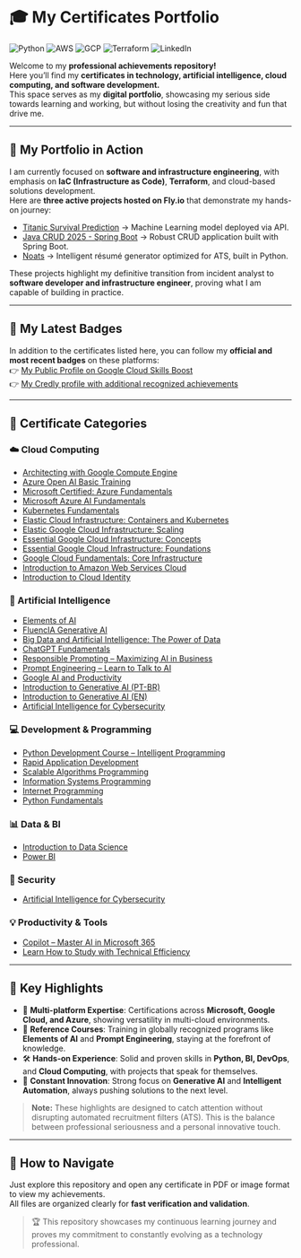 # 🎓 My Certificates Portfolio

![Python](https://img.shields.io/badge/Python-3776AB?style=for-the-badge&logo=python&logoColor=white)
![AWS](https://img.shields.io/badge/AWS-FF9900?style=for-the-badge&logo=amazonaws&logoColor=white)
![GCP](https://img.shields.io/badge/Google%20Cloud-4285F4?style=for-the-badge&logo=googlecloud&logoColor=white)
![Terraform](https://img.shields.io/badge/Terraform-844FBA?style=for-the-badge&logo=terraform&logoColor=white)
![LinkedIn](https://img.shields.io/badge/LinkedIn-0A66C2?style=for-the-badge&logo=linkedin&logoColor=white)

Welcome to my **professional achievements repository!**  
Here you’ll find my **certificates in technology, artificial intelligence, cloud computing, and software development.**  
This space serves as my **digital portfolio**, showcasing my serious side towards learning and working, but without losing the creativity and fun that drive me.

---

## 🚀 My Portfolio in Action

I am currently focused on **software and infrastructure engineering**, with emphasis on **IaC (Infrastructure as Code)**, **Terraform**, and cloud-based solutions development.  
Here are **three active projects hosted on Fly.io** that demonstrate my hands-on journey:

- [Titanic Survival Prediction](https://titanic-survival-prediction.fly.dev/) → Machine Learning model deployed via API.
- [Java CRUD 2025 - Spring Boot](https://java-crud-2025-springboot.fly.dev/) → Robust CRUD application built with Spring Boot.
- [Noats](https://noats.fly.dev/) → Intelligent résumé generator optimized for ATS, built in Python.

These projects highlight my definitive transition from incident analyst to **software developer and infrastructure engineer**, proving what I am capable of building in practice.

---

## 🏅 My Latest Badges

In addition to the certificates listed here, you can follow my **official and most recent badges** on these platforms:  
👉 [My Public Profile on Google Cloud Skills Boost](https://partner.cloudskillsboost.google/public_profiles/19443476-a9c9-43e3-9da5-47fea2a64447)  
👉 [My Credly profile with additional recognized achievements](https://www.credly.com/users/daniel-pedroso)

---

## 📂 Certificate Categories

### ☁️ Cloud Computing
- [Architecting with Google Compute Engine](Architecting%20with%20Google%20Compute%20Engine)
- [Azure Open AI Basic Training](Azure%20Open%20AI%20Formacao%20Basica.pdf)
- [Microsoft Certified: Azure Fundamentals](Microsoft%20Certified%20Conceitos%20B%C3%A1sicos%20do%20Azure)
- [Microsoft Azure AI Fundamentals](Nocoes%20Basicas%20do%20Microsoft%20Azure%20AI%20Introducao.pdf)
- [Kubernetes Fundamentals](CertificadoDeConclusao_Fundamentos%20de%20Kubernetes.pdf)
- [Elastic Cloud Infrastructure: Containers and Kubernetes](Elastic%20Cloud%20Infrastructure%20Containers%20and%20Kubernetes.pdf)
- [Elastic Google Cloud Infrastructure: Scaling](Elastic%20Google%20Cloud%20Infrastructure%20Scaling.pdf)
- [Essential Google Cloud Infrastructure: Concepts](Essential%20Google%20Cloud%20Infrastructure%20Concepts.pdf)
- [Essential Google Cloud Infrastructure: Foundations](Essential%20Google%20Cloud%20Infrastructure%20Foundations.pdf)
- [Google Cloud Fundamentals: Core Infrastructure](Google%20Cloud%20Fundamentals%20Core%20Infrastructure.pdf)
- [Introduction to Amazon Web Services Cloud](Introducao%20a%20Amazon%20Web%20Services%20Cloud.pdf)
- [Introduction to Cloud Identity](Introduction%20to%20Cloud%20Identity.pdf)

### 🤖 Artificial Intelligence
- [Elements of AI](Elements%20of%20AI.pdf)
- [FluencIA Generative AI](FluencIA%20Inteligencia%20Artificial%20Generativa.pdf)
- [Big Data and Artificial Intelligence: The Power of Data](Big%20Data%20e%20Inteligencia%20Artificial%20O%20Poder%20dos%20Dados.pdf)
- [ChatGPT Fundamentals](Fundamentos%20do%20ChatGPT.pdf)
- [Responsible Prompting – Maximizing AI in Business](Prompting%20Respons%C3%A1vel%20Maximizar%20a%20IA%20no%20seu%20Neg%C3%B3cio.pdf)
- [Prompt Engineering – Learn to Talk to AI](Prompt%20Engineering%20Aprenda%20a%20Conversar%20com%20IA.pdf)
- [Google AI and Productivity](Google%20Intelig%C3%AAncia%20Artificial%20e%20Produtividade.pdf)
- [Introduction to Generative AI (PT-BR)](Introdu%C3%A7%C3%A3o%20%C3%A0%20IA%20generativa.pdf)
- [Introduction to Generative AI (EN)](Introduction%20to%20Generative%20AI.png)
- [Artificial Intelligence for Cybersecurity](Inteligencia%20Artificial%20para%20Ciberseguran%C3%A7a.pdf)

### 💻 Development & Programming
- [Python Development Course – Intelligent Programming](Cursor%20com%20Python%20desenvolvimento%20inteligente.pdf)
- [Rapid Application Development](DESENVOLVIMENTO%20R%C3%81PIDO%20DE%20APLICA%C3%87%C3%95ES.pdf)
- [Scalable Algorithms Programming](PROGRAMA%C3%87%C3%83O%20DE%20ALGORITMOS%20ESCAL%C3%81VEIS.pdf)
- [Information Systems Programming](PROGRAMA%C3%87%C3%83O%20DE%20SISTEMAS%20DE%20INFORMA%C3%87%C3%83O.pdf)
- [Internet Programming](PROGRAMA%C3%87%C3%83O%20PARA%20INTERNET.pdf)
- [Python Fundamentals](Python.pdf)

### 📊 Data & BI
- [Introduction to Data Science](Introdu%C3%A7%C3%A3o%20%C3%A0%20Ci%C3%AAncia%20de%20Dados.pdf)
- [Power BI](Power%20BI.pdf)

### 🔐 Security
- [Artificial Intelligence for Cybersecurity](Inteligencia%20Artificial%20para%20Ciberseguran%C3%A7a.pdf)

### 💡 Productivity & Tools
- [Copilot – Master AI in Microsoft 365](Copilot%20Domine%20a%20IA%20no%20Microsoft%20365.pdf)
- [Learn How to Study with Technical Efficiency](Aprenda%20a%20Estudar%20com%20Mais%20Efici%C3%AAncia%20T%C3%A9cnica.pdf)

---

## 🌟 Key Highlights

- 🏅 **Multi-platform Expertise**: Certifications across **Microsoft, Google Cloud, and Azure**, showing versatility in multi-cloud environments.
- 🚀 **Reference Courses**: Training in globally recognized programs like **Elements of AI** and **Prompt Engineering**, staying at the forefront of knowledge.
- 🛠️ **Hands-on Experience**: Solid and proven skills in **Python, BI, DevOps**, and **Cloud Computing**, with projects that speak for themselves.
- 🤖 **Constant Innovation**: Strong focus on **Generative AI** and **Intelligent Automation**, always pushing solutions to the next level.

> **Note:** These highlights are designed to catch attention without disrupting automated recruitment filters (ATS). This is the balance between professional seriousness and a personal innovative touch.

---

## 📜 How to Navigate

Just explore this repository and open any certificate in PDF or image format to view my achievements.  
All files are organized clearly for **fast verification and validation**.

> 🏆 This repository showcases my continuous learning journey and proves my commitment to constantly evolving as a technology professional.
